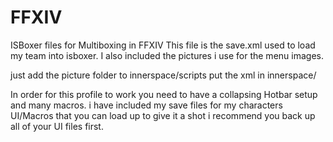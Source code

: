 # FFXIV
ISBoxer files for Multiboxing in FFXIV
This file is the save.xml used to load my team into isboxer. I also included the pictures i use for the menu images.

just add the picture folder to innerspace/scripts
put the xml in innerspace/

In order for this profile to work you need to have a collapsing Hotbar setup and many macros. i have included my save files for my characters UI/Macros that you can load up to give it a shot i recommend you back up all of your UI files first.

